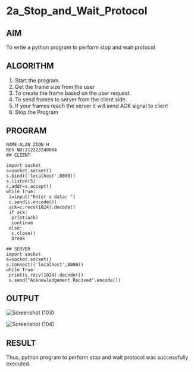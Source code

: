 # 2a_Stop_and_Wait_Protocol
## AIM 
To write a python program to perform stop and wait protocol
## ALGORITHM
1. Start the program.
2. Get the frame size from the user
3. To create the frame based on the user request.
4. To send frames to server from the client side.
5. If your frames reach the server it will send ACK signal to client
6. Stop the Program
## PROGRAM
```
NAME:ALAN ZION H
REG NO:212223240004
## CLIENT

import socket
s=socket.socket()
s.bind(('localhost',8000))
s.listen(5)
c,addr=s.accept()
while True:
 i=input("Enter a data: ")
 c.send(i.encode())
 ack=c.recv(1024).decode()
 if ack:
  print(ack)
  continue
 else:
  c.close()
  break
  
## SERVER
import socket
s=socket.socket()
s.connect(('localhost',8000))
while True:
 print(s.recv(1024).decode())
 s.send("Acknowledgement Recived".encode())
```

## OUTPUT
![Screenshot (103)](https://github.com/user-attachments/assets/78051cc6-96e0-4ca3-9f46-b4f8f14d7d4c)

![Screenshot (104)](https://github.com/user-attachments/assets/e144ffcd-aa18-4f54-b1ce-ab0510a827b0)

## RESULT
Thus, python program to perform stop and wait protocol was successfully executed.
